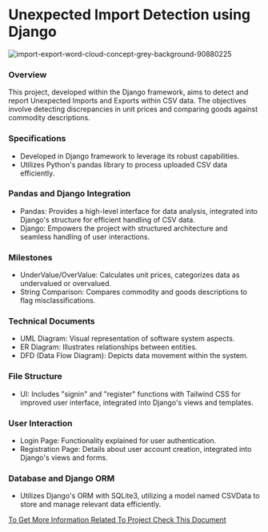 


# Unexpected Import Detection using Django

![import-export-word-cloud-concept-grey-background-90880225](https://github.com/abhaysuvagiya/Import-export_repo/assets/99810868/3a51cf9b-407a-4793-8ef1-2fdced299048)

### Overview
This project, developed within the Django framework, aims to detect and report Unexpected Imports and Exports within CSV data. The objectives involve detecting discrepancies in unit prices and comparing goods against commodity descriptions.

### Specifications
- Developed in Django framework to leverage its robust capabilities.
- Utilizes Python's pandas library to process uploaded CSV data efficiently.
### Pandas and Django Integration
- Pandas: Provides a high-level interface for data analysis, integrated into Django's structure for efficient handling of CSV data.
- Django: Empowers the project with structured architecture and seamless handling of user interactions.
### Milestones
- UnderValue/OverValue: Calculates unit prices, categorizes data as undervalued or overvalued.
- String Comparison: Compares commodity and goods descriptions to flag misclassifications.
### Technical Documents
- UML Diagram: Visual representation of software system aspects.
- ER Diagram: Illustrates relationships between entities.
- DFD (Data Flow Diagram): Depicts data movement within the system.
### File Structure
- UI: Includes "signin" and "register" functions with Tailwind CSS for improved user interface, integrated into Django's views and templates.
### User Interaction
- Login Page: Functionality explained for user authentication.
- Registration Page: Details about user account creation, integrated into Django's views and forms.
### Database and Django ORM
- Utilizes Django's ORM with SQLite3, utilizing a model named CSVData to store and manage relevant data efficiently.

[To Get More Information Related To Project Check This Document](https://docs.google.com/document/d/1sia_4ay6mWKJ1nyspKq4Y333yIOK9R4M7YsCw9ETKkE/edit?usp=sharing)

